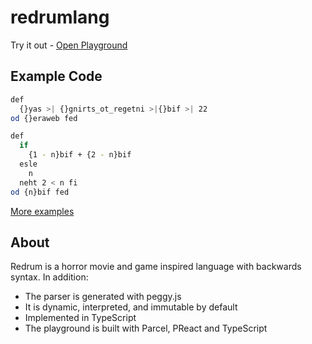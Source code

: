 # redrumlang

Try it out - [Open Playground](https://redrum.netlify.app)

## Example Code

```bash
def
  {}yas >| {}gnirts_ot_regetni >|{}bif >| 22
od {}eraweb fed

def
  if
    {1 - n}bif + {2 - n}bif
  esle
    n
  neht 2 < n fi
od {n}bif fed
```

[More examples](https://github.com/jhburns/redrumlang/tree/master/examples)

## About

Redrum is a horror movie and game inspired language with backwards syntax. In addition:

- The parser is generated with peggy.js
- It is dynamic, interpreted, and immutable by default
- Implemented in TypeScript
- The playground is built with Parcel, PReact and TypeScript
